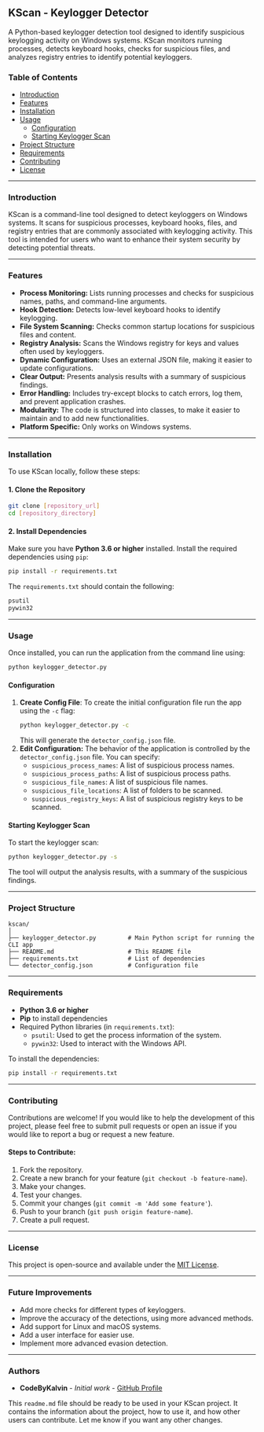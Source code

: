 ## KScan - Keylogger Detector

A Python-based keylogger detection tool designed to identify suspicious keylogging activity on Windows systems. KScan monitors running processes, detects keyboard hooks, checks for suspicious files, and analyzes registry entries to identify potential keyloggers.

### Table of Contents
- [Introduction](#introduction)
- [Features](#features)
- [Installation](#installation)
- [Usage](#usage)
  - [Configuration](#configuration)
  - [Starting Keylogger Scan](#starting-keylogger-scan)
- [Project Structure](#project-structure)
- [Requirements](#requirements)
- [Contributing](#contributing)
- [License](#license)

---

### Introduction

KScan is a command-line tool designed to detect keyloggers on Windows systems. It scans for suspicious processes, keyboard hooks, files, and registry entries that are commonly associated with keylogging activity. This tool is intended for users who want to enhance their system security by detecting potential threats.

---

### Features

*   **Process Monitoring:** Lists running processes and checks for suspicious names, paths, and command-line arguments.
*   **Hook Detection:** Detects low-level keyboard hooks to identify keylogging.
*   **File System Scanning:** Checks common startup locations for suspicious files and content.
*   **Registry Analysis:** Scans the Windows registry for keys and values often used by keyloggers.
*   **Dynamic Configuration:** Uses an external JSON file, making it easier to update configurations.
*   **Clear Output:** Presents analysis results with a summary of suspicious findings.
*   **Error Handling:** Includes try-except blocks to catch errors, log them, and prevent application crashes.
*  **Modularity:** The code is structured into classes, to make it easier to maintain and to add new functionalities.
*  **Platform Specific:** Only works on Windows systems.

---

### Installation

To use KScan locally, follow these steps:

#### 1. Clone the Repository

```bash
git clone [repository_url]
cd [repository_directory]
```

#### 2. Install Dependencies

Make sure you have **Python 3.6 or higher** installed. Install the required dependencies using `pip`:

```bash
pip install -r requirements.txt
```

The `requirements.txt` should contain the following:
```txt
psutil
pywin32
```

---

### Usage

Once installed, you can run the application from the command line using:

```bash
python keylogger_detector.py
```

#### Configuration

1. **Create Config File**: To create the initial configuration file run the app using the `-c` flag:
    ```bash
    python keylogger_detector.py -c
    ```
    This will generate the `detector_config.json` file.
2.  **Edit Configuration:** The behavior of the application is controlled by the `detector_config.json` file. You can specify:
    *   `suspicious_process_names`: A list of suspicious process names.
    *   `suspicious_process_paths`: A list of suspicious process paths.
    *   `suspicious_file_names`: A list of suspicious file names.
    * `suspicious_file_locations`: A list of folders to be scanned.
    *   `suspicious_registry_keys`: A list of suspicious registry keys to be scanned.

#### Starting Keylogger Scan

To start the keylogger scan:

```bash
python keylogger_detector.py -s
```

The tool will output the analysis results, with a summary of the suspicious findings.

---

### Project Structure

```
kscan/
│
├── keylogger_detector.py         # Main Python script for running the CLI app
├── README.md                     # This README file
├── requirements.txt              # List of dependencies
└── detector_config.json          # Configuration file
```

---

### Requirements

-   **Python 3.6 or higher**
-   **Pip** to install dependencies
-   Required Python libraries (in `requirements.txt`):
    -   `psutil`: Used to get the process information of the system.
    -   `pywin32`: Used to interact with the Windows API.

To install the dependencies:

```bash
pip install -r requirements.txt
```

---

### Contributing

Contributions are welcome! If you would like to help the development of this project, please feel free to submit pull requests or open an issue if you would like to report a bug or request a new feature.

#### Steps to Contribute:

1. Fork the repository.
2. Create a new branch for your feature (`git checkout -b feature-name`).
3. Make your changes.
4. Test your changes.
5. Commit your changes (`git commit -m 'Add some feature'`).
6. Push to your branch (`git push origin feature-name`).
7. Create a pull request.

---

### License

This project is open-source and available under the [MIT License](LICENSE).

---

### Future Improvements

- Add more checks for different types of keyloggers.
- Improve the accuracy of the detections, using more advanced methods.
- Add support for Linux and macOS systems.
- Add a user interface for easier use.
- Implement more advanced evasion detection.

---

### Authors

-   **CodeByKalvin** - *Initial work* - [GitHub Profile](https://github.com/codebykalvin)

This `readme.md` file should be ready to be used in your KScan project. It contains the information about the project, how to use it, and how other users can contribute. Let me know if you want any other changes.
